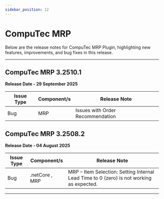 ```yaml
---
sidebar_position: 12
---
```


# CompuTec MRP

Below are the release notes for CompuTec MRP Plugin, highlighting new features, improvements, and bug fixes in this release.

---

## CompuTec MRP 3.2510.1

**Release Date - 29 September 2025**

| Issue Type | Component/s | Release Note |
| --- | --- | --- |
| Bug | MRP | Issues with Order Recommendation |

## CompuTec MRP 3.2508.2

**Release Date - 04 August 2025**

| Issue Type | Component/s | Release Note |
| --- | --- | --- |
| Bug | .netCore , MRP | MRP – Item Selection: Setting Internal Lead Time to 0 (zero) is not working as expected. |

---
